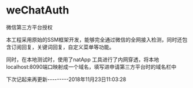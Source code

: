 # weChatAuth
微信第三方平台授权


本工程采用原始的SSM框架开发，能够完全通过微信的全网接入检测，同时还包含订阅回复，关键词回复，自定义菜单等功能。


同时，在本地测试时，使用了natApp 工具进行了内网穿透，将本地localhost:8090端口映射成一个域名，填写进申请第三方平台时的域名栏中


下次记起来再更新---------2018年11月23日11:03:28
